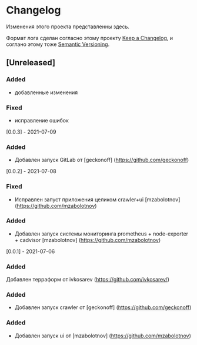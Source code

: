 # Changelog

Изменения этого проекта представленны здесь.

Формат лога сделан согласно этому проекту [Keep a Changelog](https://keepachangelog.com/en/1.0.0/),
и соглано этому тоже [Semantic Versioning](https://semver.org/spec/v2.0.0.html).

## [Unreleased]

### Added 

- добавленные изменения

### Fixed

- исправление ошибок



[0.0.3] - 2021-07-09

### Added

- Добавлен запуск GitLab от [geckonoff] (https://github.com/geckonoff)

[0.0.2] - 2021-07-08

### Fixed

- Исправлен запуст приложения целиком crawler+ui [mzabolotnov] (https://github.com/mzabolotnov)

### Added

- Добавлен запуск системы мониторинга prometheus + node-exporter + cadvisor [mzabolotnov] (https://github.com/mzabolotnov)


[0.0.1] - 2021-07-06
### Added
Добавлен терраформ от ivkosarev (https://github.com/ivkosarev/)


### Added 


- Добавлен запуск crawler от [geckonoff] (https://github.com/geckonoff)

### Added

- Добавлен запуск ui от [mzabolotnov] (https://github.com/mzabolotnov)
